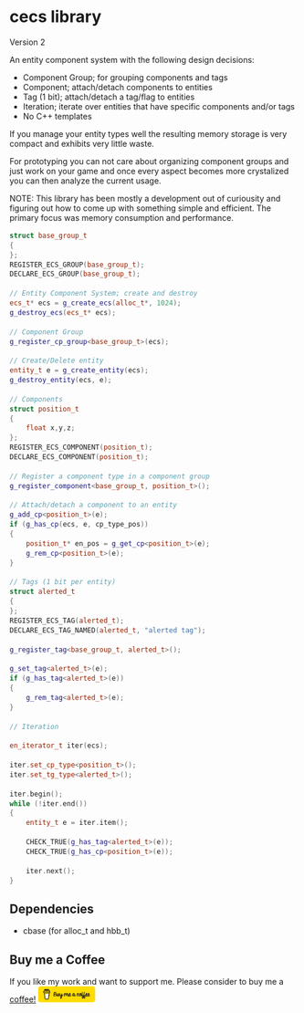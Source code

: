 # cecs library

Version 2

An entity component system with the following design decisions:

- Component Group; for grouping components and tags
- Component; attach/detach components to entities
- Tag (1 bit); attach/detach a tag/flag to entities
- Iteration; iterate over entities that have specific components and/or tags
- No C++ templates

If you manage your entity types well the resulting memory storage is very compact and
exhibits very little waste.

For prototyping you can not care about organizing component groups and just work on your game
and once every aspect becomes more crystalized you can then analyze the current usage.

NOTE: This library has been mostly a development out of curiousity and figuring out how
to come up with something simple and efficient. The primary focus was memory consumption 
and performance.  

```c++
struct base_group_t
{
};
REGISTER_ECS_GROUP(base_group_t);
DECLARE_ECS_GROUP(base_group_t);

// Entity Component System; create and destroy
ecs_t* ecs = g_create_ecs(alloc_t*, 1024);
g_destroy_ecs(ecs_t* ecs);

// Component Group
g_register_cp_group<base_group_t>(ecs);

// Create/Delete entity
entity_t e = g_create_entity(ecs);
g_destroy_entity(ecs, e);

// Components
struct position_t
{
    float x,y,z;
};
REGISTER_ECS_COMPONENT(position_t);
DECLARE_ECS_COMPONENT(position_t);

// Register a component type in a component group
g_register_component<base_group_t, position_t>();

// Attach/detach a component to an entity
g_add_cp<position_t>(e);
if (g_has_cp(ecs, e, cp_type_pos))
{
    position_t* en_pos = g_get_cp<position_t>(e);
    g_rem_cp<position_t>(e);
}

// Tags (1 bit per entity)
struct alerted_t
{
};
REGISTER_ECS_TAG(alerted_t);
DECLARE_ECS_TAG_NAMED(alerted_t, "alerted tag");

g_register_tag<base_group_t, alerted_t>();

g_set_tag<alerted_t>(e);
if (g_has_tag<alerted_t>(e))
{
    g_rem_tag<alerted_t>(e);
}

// Iteration

en_iterator_t iter(ecs);

iter.set_cp_type<position_t>();
iter.set_tg_type<alerted_t>();

iter.begin();
while (!iter.end())
{
    entity_t e = iter.item();

    CHECK_TRUE(g_has_tag<alerted_t>(e));
    CHECK_TRUE(g_has_cp<position_t>(e));

    iter.next();
}


```

## Dependencies

- cbase (for alloc_t and hbb_t)

## Buy me a Coffee

If you like my work and want to support me. Please consider to buy me a [coffee!](https://www.buymeacoffee.com/Jur93n)
<img src="bmacoffee.png" width="100">
